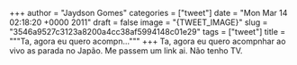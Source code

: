 
+++
author = "Jaydson Gomes"
categories = ["tweet"]
date = "Mon Mar 14 02:18:20 +0000 2011"
draft = false
image = "{TWEET_IMAGE}"
slug = "3546a9527c3123a8200a4cc38af5994148c01e29"
tags = ["tweet"]
title = """Ta, agora eu quero acompn..."""
+++
Ta, agora eu quero acompnhar ao vivo as parada no Japão. Me passem um link ai. Não tenho TV.
